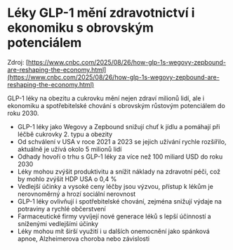 # Léky GLP-1 mění zdravotnictví i ekonomiku s obrovským potenciálem

Zdroj: [https://www.cnbc.com/2025/08/26/how-glp-1s-wegovy-zepbound-are-reshaping-the-economy.html](https://www.cnbc.com/2025/08/26/how-glp-1s-wegovy-zepbound-are-reshaping-the-economy.html)

GLP-1 léky na obezitu a cukrovku mění nejen zdraví milionů lidí, ale i ekonomiku a spotřebitelské chování s obrovským růstovým potenciálem do roku 2030.

- GLP-1 léky jako Wegovy a Zepbound snižují chuť k jídlu a pomáhají při léčbě cukrovky 2. typu a obezity
- Od schválení v USA v roce 2021 a 2023 se jejich užívání rychle rozšířilo, aktuálně je užívá okolo 5 milionů lidí
- Odhady hovoří o trhu s GLP-1 léky za více než 100 miliard USD do roku 2030
- Léky mohou zvýšit produktivitu a snížit náklady na zdravotní péči, což by mohlo zvýšit HDP USA o 0,4 %
- Vedlejší účinky a vysoké ceny léčby jsou výzvou, přístup k lékům je nerovnoměrný a hrozí sociální nerovnost
- GLP-1 léky ovlivňují i spotřebitelské chování, zejména snižují výdaje na potraviny a rychlé občerstvení
- Farmaceutické firmy vyvíjejí nové generace léků s lepší účinností a sníženými vedlejšími účinky
- Léky mohou mít širší využití i u dalších onemocnění jako spánková apnoe, Alzheimerova choroba nebo závislosti

